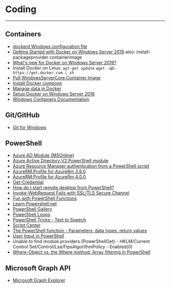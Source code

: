 # Coding

----------
## Containers

- [dockerd Windows configuration file](https://docs.docker.com/engine/reference/commandline/dockerd/#windows-configuration-file)
- [Getting Started with Docker on Windows Server 2019](https://blog.sixeyed.com/getting-started-with-docker-on-windows-server-2019/)   also: install-packageprovider containerimage
- [What's new for Docker on Windows Server 2019?](https://stefanscherer.github.io/docker-on-windows-server-2019/)
- Install Docker on Linux: `apt-get update`  `wget -qO- https://get.docker.com | sh`
- [Pull WindowsServerCore Container Image](https://hub.docker.com/r/microsoft/windowsservercore/)
- [Install Docker compose](https://docs.docker.com/compose/install/)
- [Manage data in Docker](https://docs.docker.com/engine/admin/volumes/)
- [Setup Docker on Windows Server 2016](https://blogs.technet.microsoft.com/canitpro/2016/10/26/step-by-step-setup-docker-on-your-windows-2016-server/)
- [Windows Containers Documentation](https://docs.microsoft.com/en-us/virtualization/windowscontainers/)

## Git/GitHub

- [Git for Windows](https://git-for-windows.github.io/)


## PowerShell

- [Azure AD Module (MSOnline)](https://docs.microsoft.com/en-us/powershell/msonline/v1/azureactivedirectory?redirectedfrom=msdn)
- [Azure Active Directory V2 PowerShell module](https://docs.microsoft.com/en-us/powershell/azuread/v2/azureactivedirectory)
- [Azure Resource Manager authentication from a PowerShell script](https://blogs.endjin.com/2016/01/azure-resource-manager-authentication-from-a-powershell-script/)
- [AzureRM.Profile for AzureRm 3.8.0](https://docs.microsoft.com/en-us/powershell/module/azurerm.profile/?view=azurermps-3.8.0)
- [AzureRM.Profile for AzureRm 4.0.0](https://docs.microsoft.com/en-us/powershell/module/azurerm.profile/?view=azurermps-4.0.0)
- [Get-Credential](https://msdn.microsoft.com/en-us/powershell/reference/5.1/microsoft.powershell.security/get-credential)
- [How do I start remote desktop from PowerShell?](http://stackoverflow.com/questions/24493213/how-do-i-start-remote-desktop-from-powershell)
- [Invoke-WebRequest Fails with SSL/TLS Secure Channel](https://stackoverflow.com/questions/41618766/powershell-invoke-webrequest-fails-with-ssl-tls-secure-channel)
- [Fun with PowerShell Functions](https://blogs.technet.microsoft.com/heyscriptingguy/2015/07/08/fun-with-powershell-functions/)
- [Learn Powershell.net](https://learn-powershell.net/)
- [PowerShell Gallery](https://www.powershellgallery.com/)
- [PowerShell Loops](https://4sysops.com/archives/powershell-loops-for-foreach-while-do-until-continue-break/)
- [PowerShell Tricks - Text to Speech](https://gallery.technet.microsoft.com/scriptcenter/PowerShell-Tricks-Text-to-2992aa1b)
- [Script Center](https://technet.microsoft.com/en-us/scriptcenter/bb410849.aspx)
- [The PowerShell function - Parameters, data types, return values](https://4sysops.com/archives/the-powershell-function-parameters-data-types-return-values/)
- [User Input in PowerShell](https://4sysops.com/archives/user-input-in-powershell-read-host-mandatory-true-outgridview/)
- Unable to find module providers (PowerShellGet) - HKLM/Current Control Set/Control/Lsa/FipsAlgorithmPolicy - Enabled(0)
- [Where-Object vs. the Where method: Array filtering in PowerShell](https://4sysops.com/archives/where-object-vs-the-where-method-array-filtering-in-powershell/)


## Microsoft Graph API <a id="ms-graph-api"></a>

- [Microsoft Graph Explorer](https://developer.microsoft.com/en-us/graph/graph-explorer)

